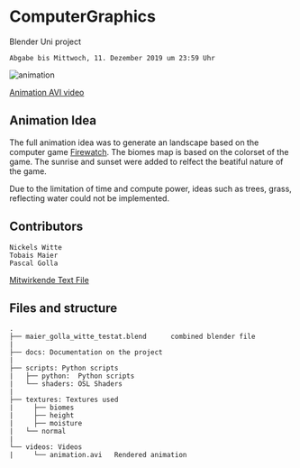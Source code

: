 # ComputerGraphics
Blender Uni project

`Abgabe bis Mittwoch, 11. Dezember 2019 um 23:59 Uhr`

![animation](https://github.com/callFEELD/ComputerGraphics/blob/master/docs/img/animation.gif)

[Animation AVI video](https://github.com/callFEELD/ComputerGraphics/blob/master/videos/animation.avi)

## Animation Idea
The full animation idea was to generate an landscape based on the computer game [Firewatch](http://www.firewatchgame.com/). The biomes map is based on the colorset of the game. The sunrise and sunset were added to relfect the beatiful nature of the game. 

Due to the limitation of time and compute power, ideas such as trees, grass, reflecting water could not be implemented.

## Contributors
```
Nickels Witte
Tobais Maier
Pascal Golla
```
[Mitwirkende Text File](https://github.com/callFEELD/ComputerGraphics/blob/master/Mitwirkende.txt)


## Files and structure
````
.
├── maier_golla_witte_testat.blend      combined blender file
|
├── docs: Documentation on the project
|
├── scripts: Python scripts			
|   ├── python:  Python scripts
|   └── shaders: OSL Shaders
|
├── textures: Textures used
|	  ├── biomes
|	  ├── height
|	  ├── moisture
|   └── normal
|
└── videos: Videos
|	  └── animation.avi   Rendered animation
````

